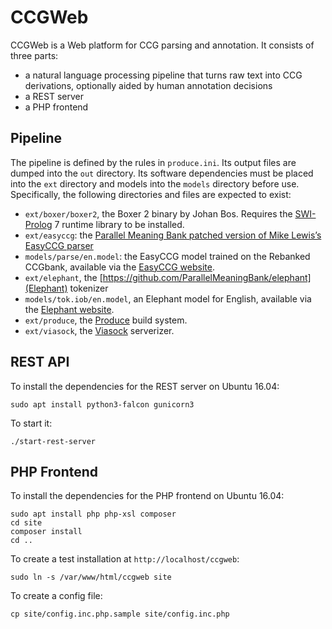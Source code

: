 CCGWeb
======

CCGWeb is a Web platform for CCG parsing and annotation. It consists of three
parts:

* a natural language processing pipeline that turns raw text into CCG
  derivations, optionally aided by human annotation decisions
* a REST server
* a PHP frontend

Pipeline
--------

The pipeline is defined by the rules in `produce.ini`. Its output files are
dumped into the `out` directory. Its software dependencies must be placed into
the `ext` directory and models into the `models` directory before use.
Specifically, the following directories and files are expected to exist:

* `ext/boxer/boxer2`, the Boxer 2 binary by Johan Bos. Requires the
  [SWI-Prolog](http://www.swi-prolog.org) 7 runtime library to be installed.
* `ext/easyccg`: the [Parallel Meaning Bank patched version of Mike Lewis’s
  EasyCCG parser](https://github.com/ParallelMeaningBank/easyccg)
* `models/parse/en.model`: the EasyCCG model trained on the Rebanked CCGbank,
  available via the
  [EasyCCG website](http://homepages.inf.ed.ac.uk/s1049478/easyccg.html).
* `ext/elephant`, the
  [https://github.com/ParallelMeaningBank/elephant](Elephant) tokenizer
* `models/tok.iob/en.model`, an Elephant model for English, available via the
  [Elephant website](http://gmb.let.rug.nl/elephant/about.php).
* `ext/produce`, the [Produce](https://github.com/texttheater/produce) build
  system.
* `ext/viasock`, the [Viasock](https://github.com/texttheater/produce)
  serverizer.

REST API
--------

To install the dependencies for the REST server on Ubuntu 16.04:

    sudo apt install python3-falcon gunicorn3

To start it:

    ./start-rest-server

PHP Frontend
------------

To install the dependencies for the PHP frontend on Ubuntu 16.04:

    sudo apt install php php-xsl composer
    cd site
    composer install
    cd ..

To create a test installation at `http://localhost/ccgweb`:

    sudo ln -s /var/www/html/ccgweb site

To create a config file:

    cp site/config.inc.php.sample site/config.inc.php
